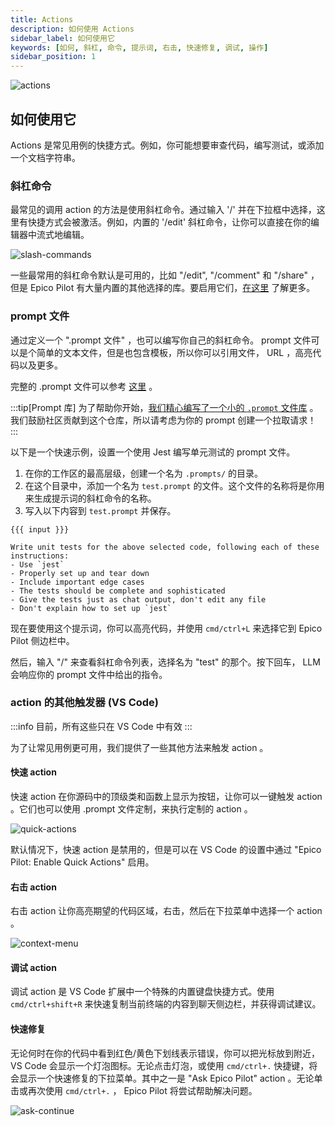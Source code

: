```yaml
---
title: Actions
description: 如何使用 Actions
sidebar_label: 如何使用它
keywords: [如何, 斜杠, 命令, 提示词, 右击, 快速修复, 调试, 操作]
sidebar_position: 1
---
```


![actions](/img/actions.gif)

## 如何使用它

Actions 是常见用例的快捷方式。例如，你可能想要审查代码，编写测试，或添加一个文档字符串。

### 斜杠命令

最常见的调用 action 的方法是使用斜杠命令。通过输入 '/' 并在下拉框中选择，这里有快捷方式会被激活。例如，内置的 '/edit' 斜杠命令，让你可以直接在你的编辑器中流式地编辑。

![slash-commands](/img/slash-commands.png)

一些最常用的斜杠命令默认是可用的，比如 "/edit", "/comment" 和 "/share" ，但是 Epico Pilot 有大量内置的其他选择的库。要启用它们，[在这里](../customize/slash-commands.md) 了解更多。

### prompt 文件

通过定义一个 ".prompt 文件" ，也可以编写你自己的斜杠命令。 prompt 文件可以是个简单的文本文件，但是也包含模板，所以你可以引用文件， URL ，高亮代码以及更多。

完整的 .prompt 文件可以参考 [这里](../customize/deep-dives/prompt-files.md) 。

:::tip[Prompt 库]
为了帮助你开始，[我们精心编写了一个小的 `.prompt` 文件库](https://github.com/continuedev/prompt-file-examples) 。我们鼓励社区贡献到这个仓库，所以请考虑为你的 prompt 创建一个拉取请求！
:::

以下是一个快速示例，设置一个使用 Jest 编写单元测试的 prompt 文件。

1. 在你的工作区的最高层级，创建一个名为 `.prompts/` 的目录。
2. 在这个目录中，添加一个名为 `test.prompt` 的文件。这个文件的名称将是你用来生成提示词的斜杠命令的名称。
3. 写入以下内容到 `test.prompt` 并保存。

```
{{{ input }}}

Write unit tests for the above selected code, following each of these instructions:
- Use `jest`
- Properly set up and tear down
- Include important edge cases
- The tests should be complete and sophisticated
- Give the tests just as chat output, don't edit any file
- Don't explain how to set up `jest`
```

现在要使用这个提示词，你可以高亮代码，并使用 `cmd/ctrl+L` 来选择它到 Epico Pilot 侧边栏中。

然后，输入 "/" 来查看斜杠命令列表，选择名为 "test" 的那个。按下回车， LLM 会响应你的 prompt 文件中给出的指令。

### action 的其他触发器 (VS Code)

:::info
目前，所有这些只在 VS Code 中有效
:::

为了让常见用例更可用，我们提供了一些其他方法来触发 action 。

#### 快速 action

快速 action 在你源码中的顶级类和函数上显示为按钮，让你可以一键触发 action 。它们也可以使用 .prompt 文件定制，来执行定制的 action 。

![quick-actions](/img/quick-actions.png)

默认情况下，快速 action 是禁用的，但是可以在 VS Code 的设置中通过 "Epico Pilot: Enable Quick Actions" 启用。

#### 右击 action

右击 action 让你高亮期望的代码区域，右击，然后在下拉菜单中选择一个 action 。

![context-menu](/img/context-menu.png)

#### 调试 action

调试 action 是 VS Code 扩展中一个特殊的内置键盘快捷方式。使用 `cmd/ctrl+shift+R` 来快速复制当前终端的内容到聊天侧边栏，并获得调试建议。

#### 快速修复

无论何时在你的代码中看到红色/黄色下划线表示错误，你可以把光标放到附近， VS Code 会显示一个灯泡图标。无论点击灯泡，或使用 `cmd/ctrl+.` 快捷键，将会显示一个快速修复的下拉菜单。其中之一是 "Ask Epico Pilot" action 。无论单击或再次使用 `cmd/ctrl+.` ， Epico Pilot 将尝试帮助解决问题。

![ask-continue](/img/ask-continue.png)

